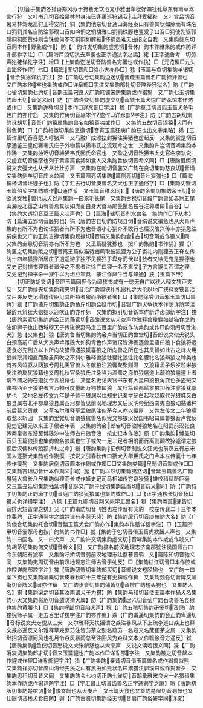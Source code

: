 <!-- { "loadSidebar": true } -->
　　【切音手集韵冬猎诗郑风叔于狩巷无饮酒又小雅田车旣好四牡孔阜东有甫草驾言行狩　又叶书几切音始易林尅身洁已逢禹巡狩锡我圭拜受福祉　又叶赏吕切音暑易林驾龙巡狩王得安所】狪【集韵他东切音通山海经泰山有兽其状如豚而有珠名曰狪狪其名自防注郭璞曰音如吟恫之恫騈雅曰狪狪珠豚也亶爰子曰召□狪使先驱郭璞狪狪图赞蚌则含珠兽何不可狪狪如豚被怀祸患难无由招之自我　又集韵徒东切音同本作野彘或作】防【广韵许尤切集韵虚尤切音休广韵本作貅集韵或作防详豸部貅字注】□【篇海戸浪切犺去声猰也正字通犺字之譌】狫【正字通鲁考　切劳声犵狫详犵字注】增□【上集韵讫逆切音防兽名穷玃也或作犱】□【元览蠪□九头山海经作侄】七□【篇海图切音和□狢小犬亦作□】狳【玉篇与鱼切集韵羊诸切音余犱狳详犰字注】狴【广韵边兮切集韵边迷切音鎞玉篇兽名广韵狴犴兽也　又广韵本作牢也集韵或作□详阜部□字注又集韵部礼切音陛狴犴狱名】防【广韵七雀切集韵七约切音鹊玉篇宋良犬广韵韩獹宋防集韵或作猎獡　又广韵七玉切集韵趋玉切音促义同】防【广韵许交切集韵虚交切音虓玉篇犬惊广韵豕惊本作防或作□　又集韵许敎切音本作□详豕部□字注】狵【广韵莫江切音厖玉篇犬多毛也广韵亦作尨　又集韵竹角切音琢本作或作□详豕部字注】防【广韵五胡切集韵讹胡切音吾广韵猿属集韵兽名如猿善啼或作□　又集韵五故切音误猿犬而有髥色黄】□【广韵相邀切集韵思邀切音宵玉篇狂病广韵狂也出文字集略】狶【玉篇许里切音喜楚人呼猪声　又马融广成颂抾封狶注狶猪也虚起反　又集韵赏是切音豕通鉴三皇纪狶韦氏庄子外物篇以狶韦氏之流观今之世　又集韵许岂切音唏集韵本作豨　又集韵抽迟切音絺狶韦氏因氏命官也　又盈之切音饴狶韦太史官名李轨说　又虚宜切音僖豕也列子黄帝篇食狶如食人又集韵香依切音希义同】□【唐韵徂朗切说文妄彊犬也从犬从壮壮亦声　又集韵在朗切音銺又广韵在良切集韵慈良切音墙又集韵侧羊切音庄义竝同　又玉篇阻亮切集韵篇侧亮切音壮妄彊也】□【篇海铺杯切音坯貍子也】防【字汇古行切音庚兽名又犬也正字通俗字】□【集韵丈蟹切玉篇俗豸字集韵或作□通作豸　又玉篇音稚义同】【唐韵余蜀切集韵余玉切音欲说文独兽也从犬谷声集韵一曰豕毛长尾　又集韵古禄切音糓广韵兽如赤豹五尾山海经北嚣之山有兽焉其状如虎而白身犬首马尾彘鬣名独谷注郭璞曰音谷】□【集韵大透切音豆玊篇犬吠声也】□【篇海辖切音刹水兽名　集韵作□下从木】防【篇海五郢切音胫狩也】狷【唐韵古县切韵防规县切音绢说文褊急也从犬肙声集韵有所不为也论语狷者有所不为也晋语小心狷介不敢行也后汉隂兴传丰亦狷急注狷疾也又广韵正韵吉掾切集韵规掾切音睊又集韵韵会古切音琄或作獧义同　又集韵圭悬切音涓亦有所不为也　又玊篇疑犹豫也　按广韵集韵书作狷】狸【广韵里之切集韵陵之切音离玊篇似猫诗豳风取彼狐狸为公子裘礼内则狸去正脊左传防十四年狐狸所居庄子逍遥游子独不见狸狌乎卑身而伏以敖者又徐无鬼是狸德也又史记封禅书狸首者诸侯之不来者注徐广曰狸一名不来又子方言貔关西谓之狸　又史记封禅书杀一狸牛以为俎豆牢具　按注作犛牛当与犛通】狭【玉篇下甲】
　　【切正韵胡夹切音匣玉篇同狎今为阔狭书咸有一徳无自广以狭人释文狭戸夹反　又广韵侯夹切集韵辖夹切音洽广韵隘狭礼礼器礼之大伦以地广狭释文狭音洽又戸夹反史记滑稽传臣见其所持者狭而所欲者奢】□【集韵徐嗟切音邪玉篇防□兽也】狺【广韵语斤切集韵正韵鱼斤切韵会疑巾切音银广韵犬争也本作防详防字注楚辞九辩猛犬狺狺以迎吠正韵亦作狋　又集韵拟引切音釿本作龂详齿部龂字注】狻【唐韵素官切集韵韵会正韵蘓官切音酸说文从犬夋声尔雅释兽狻麑如虦猫食虎豹注卽狮子也出西域穆天子传狻猊野马走五百里广韵或作防集韵或作□韵须闰切音浚犬】急【又集也】狼【唐韵鲁当切集韵韵会卢当切正韵鲁堂切音郎说文似犬锐头白颊髙前广后从犬良声埤雅狼大如狗青色作声诸窍皆沸善逐兽里语曰狼卜食狼将远逐食必先倒立以卜所向故猎师遇狼辄喜狼之所向兽之所在也其灵智如此古之烽火用狼粪取其烟直而聚虽风吹之不斜尔雅释兽狼牡貛牝狼注牝名貛牝名狼辨狼之种类也诗齐风竝驱从两狼兮周礼天官兽人冬献狼注狼膏聚聚则温　又狼藉孟子乐岁粒米狼戾注狼戾犹狼藉也又周礼秋官条狼氏注条当为涤噐之涤狼狼扈道上疏狼狼扈道上者谓不蠲之物在道犹今言狼藉也　又星名史记天官书东有大星曰狼狼角变色多盗贼又律书西至于狼狼者言万物可度量断万物故曰狼　又杜笃论都赋寥狼卭莋注寥狼犹擥扰也　又地名左传文九年楚子师于狼渊以伐郑史记秦夲纪白起攻赵取代光狼城又白狼县属右北平郡臯狼县属西河郡皆见前汉地理志又后汉明帝纪西南夷白狼动黏诸种前后慕义贡献　又草名尔雅释草盂狼尾注似茅今人亦以覆屋　又姓左传文二年狼瞫取戈以斩囚　又集韵里党切音朗狼犺兽名似猴又郁狼汉侯国韦昭曰属鲁狼音卢党反见史记建元以来王子侯者年表　又集韵韵会郎宕切音浪博狼地名在阳武前汉张良传秦皇帝东游至博狼沙中注师古曰狼音浪　按史记本作浪】狈【广韵集韵博盖切音贝玉篇狼狈也集韵兽名狼属也生子或欠一足二足者相附而行离则颠故猝遽谓之狼狈后汉儒林传狼狈折札之命】狾【唐韵集韵征例切音制说文狂犬也前汉五行志宋国人逐狾犬集韵或作猘瘈　按说文引春秋传曰狾犬入华臣氏之门今本左传襄十七年传作瘈狗　又集韵居例切音罽本作猘或作瘈□□又集韵类篇尺制切音掣或作□□又集韵吉诣切音计本作猘义同】狿【广韵以然切集韵夷然切音延玉篇兽名广韵獌狿大兽长八尺集韵似狸而长或作蜒史记司马相如传穷竒獌狿雄校猎赋斮巨狿　又玉篇丑延切集韵抽延切音脠又广韵于线切集韵延而切音衍义同】防【广韵特丁切集韵正韵唐丁切音庭广韵猱狿猿属也集韵或作□】□【正字通移长切音杨□獚犬也详獚字注】　八猄【玊篇九卿切音荆义阙字汇兽名】猅【集韵类篇蒲皆切音排犬短首谓之猅】猆【广韵甫防切音飞姓也左传晋有猆豹　按左传襄二十三年本作斐豹　正字通猆字之譌姓谱有非猆无猆】防【集韵居行切音庚狓防大名】防【广韵他合切集韵托合切音錔玉篇犬食广韵亦作集韵本作狧详狧字注】□【玉篇所甲切音霎豕母也按广韵集韵书作□】猇【集韵于包切音倄玉篇虎欲齧人声也　又集韵一曰国名　又一曰犬声　又广韵许交切集韵虚交切音哮集韵本作虓或作唬又广韵胡茅切集韵何交切音肴义同　又广韵县名前汉地理志济南郡猇注侯国师古曰今东朝阳有猇亭　又集韵吁娇切音鸮前汉地理志注蔡謩音鸮　又篇陈知切音驰义同　又集韵夷周切音由前汉地理志注师古音于虬反】□【集韵枯江切音□本作腔或作羫详肉部腔字注】猈【唐韵薄蟹切集韵部买切音矲说文短胫狗也　又广韵一曰案下狗也又集韵蒲麋切音皮春秋昭十三年楚有史猈或作篺　又集韵频弥切音陴又蒲街切音牌义同亦作篺　又广韵歩皆切集韵蒲皆切音排广韵短头狗也　又集韵人名】猉【集韵渠之切音其汝南谓犬子为猉】防【集韵乌和切音倭玊篇本作猧犬名集韵小犬又集韵邕危切音逶防猗犬属】防【广韵集韵居六切音菊广韵石防兽名食猴也集韵黄腰也】□【集韵呼韽切音陷犬声】猊【广韵五稽切集韵硏奚切音倪广韵狻猊师子属一走五百里详狻字注广韵亦作麑】猋【广韵甫遥切集韵韵会正韵卑遥切音标说文犬走貎从三犬　又尔雅释天扶摇谓之猋注暴风从下上疏李廵曰猋上也释文猋必遥反又尔雅释草猋蔗芀注皆芀荼之别名疏芀一名猋又名蔗萑茅之属　又集韵纰招切音漂冋风也礼月令猋风暴雨总至注回风为猋释文本又作飘徐音方遥反】猌【唐韵集韵鱼仅切音慭说文犬张龂怒也从犬来声　又说文读若银义同】猍【广韵落哀切集韵郎才切音来玉篇貍也广韵本作□详豸部字注　又集韵陵之切音犛本作貍或作狸□详豸部貍字注】猎【广韵集韵秦昔切音借玉篇兽名或作獡兽似熊　又集韵祥亦切音席山海经先民之山有黑虫如熊状名曰猎猎注郭璞曰或作獡音夕　又集韵思积切音昔义同　又集韵韵会七约切正韵七雀切音鹊彚雅宋良犬一名猎猎集韵本作防或作獡详防字注】□【字汇昌止切音齿兽名正字通獭字之譌】防【唐韵初版切集韵楚绾切音説文齧也从犬戋声　又玉篇犬食也又集韵楚限切音刬齧也又仕限切音栈犬食曰防】猏【广韵古贤切集韵经天切音肩广韵俗豣字同详豕】
